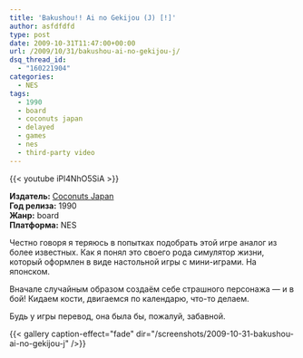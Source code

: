 ```yaml
---
title: 'Bakushou!! Ai no Gekijou (J) [!]'
author: asfdfdfd
type: post
date: 2009-10-31T11:47:00+00:00
url: /2009/10/31/bakushou-ai-no-gekijou-j/
dsq_thread_id:
  - "160221904"
categories:
  - NES
tags:
  - 1990
  - board
  - coconuts japan
  - delayed
  - games
  - nes
  - third-party video
---
```

{{< youtube iPl4NhO5SiA >}}

**Издатель:** [Coconuts Japan][1]  
**Год релиза:** 1990  
**Жанр:** board  
**Платформа:** NES

Честно говоря я теряюсь в попытках подобрать этой игре аналог из более известных. Как я понял это своего рода симулятор жизни, который оформлен в виде настольной игры с мини-играми. На японском.

Вначале случайным образом создаём себе страшного персонажа — и в бой! Кидаем кости, двигаемся по календарю, что-то делаем.

Будь у игры перевод, она была бы, пожалуй, забавной.

<!--more-->

{{< gallery caption-effect="fade" dir="/screenshots/2009-10-31-bakushou-ai-no-gekijou-j" />}}

 [1]: https://www.mobygames.com/company/coconuts-japan-entertainment-co-ltd
